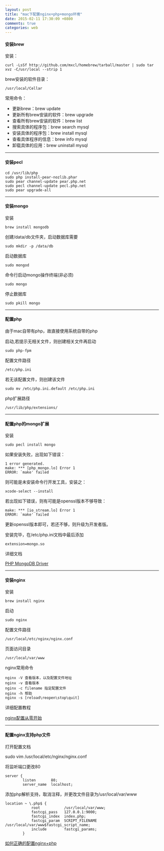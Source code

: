 ```yaml
---
layout: post
title: "mac下配置nginx+php+mongo环境"
date: 2015-02-11 17:30:09 +0800
comments: true
categories: web
---
```


#### 安装brew

安装：

	curl -LsSf http://github.com/mxcl/homebrew/tarball/master | sudo tar xvz -C/usr/local --strip 1

brew安装的软件目录：

	/usr/local/Cellar

常用命令：

* 更新brew：brew update
* 更新所有brew安装的软件：brew upgrade
* 查看所有brew安装的软件：brew list
* 搜索具体的程序包：brew search mysql
* 安装具体的程序包：brew install mysql
* 查看具体程序的信息：brew info mysql
* 卸载具体的应用：brew uninstall mysql

---

#### 安装pecl

	cd /usr/lib/php 
	sudo php install-pear-nozlib.phar 
	sudo pear channel-update pear.php.net 
	sudo pecl channel-update pecl.php.net 
	sudo pear upgrade-all

---

#### 安装mongo

安装

	brew install mongodb
	
创建/data/db文件夹，启动数据库需要

	sudo mkdir -p /data/db
	
启动数据库

	sudo mongod
	
命令行启动mongo操作终端(非必须)

	sudo mongo
	
停止数据库

	sudo pkill mongo

---

#### 配置php

由于mac自带有php，故直接使用系统自带的php

启动,若提示无相关文件，则创建相关文件再启动

	sudo php-fpm
	
配置文件路径

	/etc/php.ini
	
若无该配置文件，则创建该文件

	sudo mv /etc/php.ini.default /etc/php.ini

php扩展路径

	/usr/lib/php/extensions/

---

#### 配置php的mongo扩展

安装

	sudo pecl install mongo
	
如果安装失败，出现如下错误：

	1 error generated.
	make: *** [php_mongo.lo] Error 1
	ERROR: `make' failed
	
则可能是未安装命令行开发工具，安装之：

	xcode-select --install
	
若出现如下错误，则有可能是openssl版本不够导致：

	make: *** [io_stream.lo] Error 1
	ERROR: `make' failed
	
更新openssl版本即可，若还不够，则升级为开发者版。


安装完毕，在/etc/php.ini文档中最后添加

	extension=mongo.so

详细文档

[PHP MongoDB Driver](http://docs.mongodb.org/ecosystem/drivers/php/)

---

#### 安装nginx

安装
	
	brew install nginx

启动

	sudo nginx

配置文件路径

	/usr/local/etc/nginx/nginx.conf

页面访问目录

	/usr/local/var/www

nginx常用命令

	nginx -V 查看版本，以及配置文件地址  
	nginx -v 查看版本  
	nginx -c filename 指定配置文件  
	nginx -h 帮助  
	nginx -s [reload\reopen\stop\quit]
	
详细配置教程

[nginx配置从零开始](http://oilbeater.com/nginx/2014/12/29/nginx-conf-from-zero.html)


---

#### 配置nginx支持php文件

打开配置文档
 
 sudo vim /usr/local/etc/nginx/nginx.conf

将监听端口更改80

	server {
	        listen       80;
	        server_name  localhost;

添加php解析支持，取消注释，并更改文件目录为/usr/local/var/www

	location ~ \.php$ {
	            root           /usr/local/var/www;
	            fastcgi_pass   127.0.0.1:9000;
	            fastcgi_index  index.php;
	            fastcgi_param  SCRIPT_FILENAME  /usr/local/var/www$fastcgi_script_name;
	            include        fastcgi_params;
	        }

[如何正确的配置nginx+php](http://huoding.com/2013/10/23/290)
